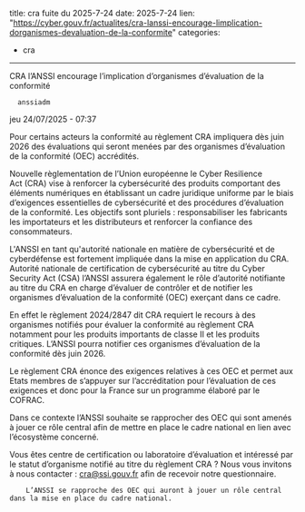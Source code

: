 
title: cra fuite du 2025-7-24
date: 2025-7-24
lien: "https://cyber.gouv.fr/actualites/cra-lanssi-encourage-limplication-dorganismes-devaluation-de-la-conformite"
categories:
  - cra
---

CRA
l’ANSSI encourage l’implication d’organismes d’évaluation de la conformité

            


      anssiadm
jeu 24/07/2025 - 07:37

            
Pour certains acteurs
la conformité au règlement CRA impliquera dès juin 2026 des évaluations qui seront menées par des organismes d’évaluation de la conformité (OEC) accrédités.

      
      

              
  

    

      
            
Nouvelle règlementation de l’Union européenne
le Cyber Resilience Act (CRA) vise à renforcer la cybersécurité des produits comportant des éléments numériques en établissant un cadre juridique uniforme par le biais d’exigences essentielles de cybersécurité et des procédures d’évaluation de la conformité. Les objectifs sont pluriels : responsabiliser les fabricants
les importateurs et les distributeurs et renforcer la confiance des consommateurs.

L'ANSSI
en tant qu'autorité nationale en matière de cybersécurité et de cyberdéfense
est fortement impliquée dans la mise en application du CRA. Autorité nationale de certification de cybersécurité au titre du Cyber Security Act (CSA)
l’ANSSI assurera également le rôle d’autorité notifiante au titre du CRA en charge d’évaluer
de contrôler et de notifier les organismes d’évaluation de la conformité (OEC) exerçant dans ce cadre.

En effet
le règlement 2024/2847 dit CRA requiert le recours à des organismes notifiés pour évaluer la conformité au règlement CRA notamment pour les produits importants de classe II et les produits critiques. L’ANSSI pourra notifier ces organismes d’évaluation de la conformité dès juin 2026.

Le règlement CRA énonce des exigences relatives à ces OEC et permet aux Etats membres de s’appuyer sur l’accréditation pour l’évaluation de ces exigences
et donc pour la France sur un programme élaboré par le COFRAC.

Dans ce contexte
l’ANSSI souhaite se rapprocher des OEC qui sont amenés à jouer ce rôle central afin de mettre en place le cadre national en lien avec l’écosystème concerné.

Vous êtes centre de certification ou laboratoire d’évaluation et intéressé par le statut d’organisme notifié au titre du règlement CRA ? Nous vous invitons à nous contacter : cra@ssi.gouv.fr afin de recevoir notre questionnaire.


      
    

  


              



  

  

          
          
        L’ANSSI se rapproche des OEC qui auront à jouer un rôle central dans la mise en place du cadre national.
